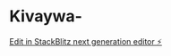 # Kivaywa-

[Edit in StackBlitz next generation editor ⚡️](https://stackblitz.com/~/github.com/DennisMakaka/Kivaywa-)